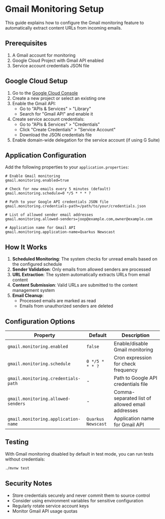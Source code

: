 # Gmail Monitoring Setup

This guide explains how to configure the Gmail monitoring feature to automatically extract content URLs from incoming emails.

## Prerequisites

1. A Gmail account for monitoring
2. Google Cloud Project with Gmail API enabled
3. Service account credentials JSON file

## Google Cloud Setup

1. Go to the [Google Cloud Console](https://console.cloud.google.com/)
2. Create a new project or select an existing one
3. Enable the Gmail API:
   - Go to "APIs & Services" > "Library"
   - Search for "Gmail API" and enable it
4. Create service account credentials:
   - Go to "APIs & Services" > "Credentials"
   - Click "Create Credentials" > "Service Account"
   - Download the JSON credentials file
5. Enable domain-wide delegation for the service account (if using G Suite)

## Application Configuration

Add the following properties to your `application.properties`:

```properties
# Enable Gmail monitoring
gmail.monitoring.enabled=true

# Check for new emails every 5 minutes (default)
gmail.monitoring.schedule=0 */5 * * * ?

# Path to your Google API credentials JSON file
gmail.monitoring.credentials-path=/path/to/your/credentials.json

# List of allowed sender email addresses
gmail.monitoring.allowed-senders=joop@example.com,owner@example.com

# Application name for Gmail API
gmail.monitoring.application-name=Quarkus Newscast
```

## How It Works

1. **Scheduled Monitoring**: The system checks for unread emails based on the configured schedule
2. **Sender Validation**: Only emails from allowed senders are processed
3. **URL Extraction**: The system automatically extracts URLs from email content
4. **Content Submission**: Valid URLs are submitted to the content management system
5. **Email Cleanup**: 
   - Processed emails are marked as read
   - Emails from unauthorized senders are deleted

## Configuration Options

| Property | Default | Description |
|----------|---------|-------------|
| `gmail.monitoring.enabled` | `false` | Enable/disable Gmail monitoring |
| `gmail.monitoring.schedule` | `0 */5 * * * ?` | Cron expression for check frequency |
| `gmail.monitoring.credentials-path` | - | Path to Google API credentials file |
| `gmail.monitoring.allowed-senders` | - | Comma-separated list of allowed email addresses |
| `gmail.monitoring.application-name` | `Quarkus Newscast` | Application name for Gmail API |

## Testing

With Gmail monitoring disabled by default in test mode, you can run tests without credentials:

```bash
./mvnw test
```

## Security Notes

- Store credentials securely and never commit them to source control
- Consider using environment variables for sensitive configuration
- Regularly rotate service account keys
- Monitor Gmail API usage quotas
